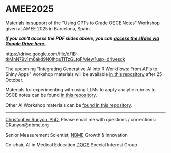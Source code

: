 # AMEE2025

Materials in support of the "Using GPTs to Grade OSCE Notes" Workshop given at AMEE 2025 in Barcelona, Spain.

***If you can't access the PDF slides above, you can [access the slides via Google Drive here.](https://drive.google.com/file/d/1B-tkMnN79v1m6akd9N0IhquTITzGLtgF/view?usp=drivesdk)***

https://drive.google.com/file/d/1B-tkMnN79v1m6akd9N0IhquTITzGLtgF/view?usp=drivesdk

The upcoming "Integrating Generative AI into R Workflows: From APIs to Shiny Apps" workshop materials will be available [in this repository](https://github.com/runyoncr/AIMECON_R_LLM_Workshop) after 25 October.

Materials for experimenting with using LLMs to apply analytic rubrics to OSCE notes can be found [in this repository](https://github.com/runyoncr/GPT_Study_Materials). 

Other AI Workshop materials can be [found in this repository](https://github.com/runyoncr/GEA_GPT_Materials).

---

[Christopher Runyon, PhD.](https://www.linkedin.com/in/runyonchristopher/) Please email me with questions / corrections: [CRunyon@nbme.org](mailto:CRunyon@nbme.org)

Senior Measurement Scientist, [NBME](https://www.nbme.org/) Growth & Innovation

Co-chair, AI in Medical Education [DOCS](https://www.directorsofclinicalskillseducation.org/) Special Interest Group
